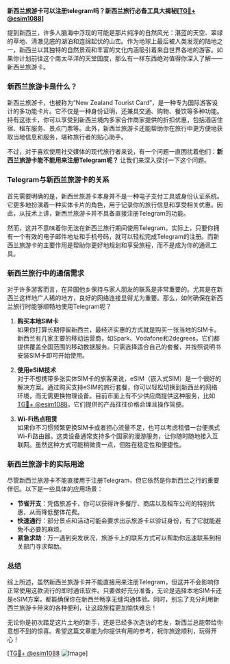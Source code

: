 **新西兰旅游卡可以注册telegram吗？新西兰旅行必备工具大揭秘[[TG💪+ @esim1088](https://t.me/s/esim1088)]**

提到新西兰，许多人脑海中浮现的可能是那片纯净的自然风光：湛蓝的天空、翠绿的草地、清澈见底的湖泊和连绵起伏的山峦。作为地球上最后被人类发现的陆地之一，新西兰以其独特的自然景观和丰富的文化内涵吸引着来自世界各地的游客。如果你计划前往这个南太平洋的天堂国度，那么有一样东西绝对值得你深入了解——新西兰旅游卡。

### 新西兰旅游卡是什么？

新西兰旅游卡，也被称为“New Zealand Tourist Card”，是一种专为国际游客设计的多功能卡片。它不仅是一种身份证明，还兼具交通、购物、餐饮等多种功能。持有这张卡，你可以享受到新西兰境内多家合作商家提供的折扣优惠，包括酒店住宿、租车服务、景点门票等。此外，新西兰旅游卡还能帮助你在旅行中更方便地获取当地信息和服务，堪称旅行者的贴心助手。

不过，对于喜欢使用社交媒体的现代旅行者来说，有一个问题一直困扰着他们：**新西兰旅游卡能不能用来注册Telegram呢？** 让我们来深入探讨一下这个问题。

### Telegram与新西兰旅游卡的关系

首先需要明确的是，新西兰旅游卡本身并不是一种电子支付工具或身份认证系统。它更多地扮演着一种实体卡片的角色，用于记录你的旅行信息和享受相关优惠。因此，从技术上讲，新西兰旅游卡并不具备直接注册Telegram的功能。

然而，这并不意味着你无法在新西兰旅行期间使用Telegram。实际上，只要你拥有一个有效的电子邮件地址和手机号码，就可以轻松完成Telegram的注册。而新西兰旅游卡的主要作用是帮助你更好地规划和享受旅程，而不是成为你的通讯工具。

### 新西兰旅行中的通信需求

对于许多游客而言，在异国他乡保持与家人朋友的联系是非常重要的。尤其是在新西兰这样地广人稀的地方，良好的网络连接显得尤为重要。那么，如何确保在新西兰旅行时能够顺畅地使用Telegram呢？

1. **购买本地SIM卡**  
   如果你打算长期停留新西兰，最经济实惠的方式就是购买一张当地的SIM卡。新西兰有几家主要的移动运营商，如Spark、Vodafone和2degrees，它们都提供覆盖全国范围的移动数据服务。只需选择适合自己的套餐，并按照说明书安装SIM卡即可开始使用。

2. **使用eSIM技术**  
   对于不想携带多张实体SIM卡的旅客来说，eSIM（嵌入式SIM）是一个很好的解决方案。通过购买支持eSIM的旅行套餐，你可以轻松切换到新西兰的网络环境，而无需更换物理设备。目前市面上有不少供应商提供这种服务，比如[TG💪+ @esim1088](https://t.me/s/esim1088)，它们提供的产品往往价格合理且操作简便。

3. **Wi-Fi热点租赁**  
   如果你不习惯频繁更换SIM卡或者担心流量不足，也可以考虑租借一台便携式Wi-Fi路由器。这类设备通常支持多个国家的漫游服务，让你随时随地接入互联网。虽然这种方式可能稍微贵一点，但胜在稳定性和便捷性。

### 新西兰旅游卡的实际用途

尽管新西兰旅游卡不能直接用于注册Telegram，但它依然是你新西兰之行的重要伴侣。以下是一些具体的应用场景：

- **节省开支**：凭借旅游卡，你可以获得许多餐厅、商店以及租车公司的特别优惠，从而降低整体花费。
- **快速通行**：部分景点和活动可能会要求出示旅游卡以验证身份，有了它就能避免不必要的麻烦。
- **紧急求助**：万一遇到突发状况，旅游卡上的联系方式可以帮助你迅速联系到相关部门寻求帮助。

### 总结

综上所述，虽然新西兰旅游卡并不能直接用来注册Telegram，但这并不会影响你正常使用这款流行的即时通讯软件。只要做好充分准备，无论是选择本地SIM卡还是eSIM方案，都能确保你在新西兰畅享无缝沟通体验。同时，别忘了充分利用新西兰旅游卡带来的各种便利，让这段旅程更加愉快难忘！

无论你是初次踏足这片土地的新手，还是已经多次造访的老友，新西兰总能带给你意想不到的惊喜。希望这篇文章能为你提供有用的参考，祝你旅途顺利，玩得开心！

[[TG💪+ @esim1088](https://t.me/s/esim1088) ![Image](https://i.postimg.cc/4NQfJmqS/Snipaste-2025-05-13-00-14-12.png)]